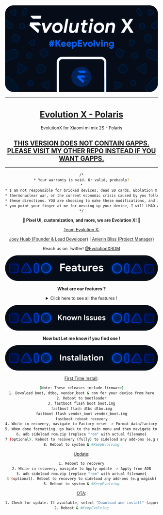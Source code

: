 ![banner](assets/banner_up.png)

---

<div align="center">
<u><h1>Evolution X - Polaris</h1></u>
EvolutionX for Xiaomi mi mix 2S  - Polaris

<h2><u>THIS VERSION DOES NOT CONTAIN GAPPS. PLEASE VISIT MY OTHER REPO INSTEAD IF YOU WANT GAPPS.</u></h2>

---

```bash
/*
* Your warranty is void. Or valid, probably?
*
* I am not responsible for bricked devices, dead SD cards, Ebolation X,
* thermonuclear war, or the current economic crisis caused by you following
* these directions. YOU are choosing to make these modifications, and if
* you point your finger at me for messing up your device, I will LMAO at you.
*/
```

<B>📱 Pixel UI, customization, and more, we are Evolution X! 🎨</B>

<u>Team Evolution X:</u>

[Joey Huab (Founder & Lead Developer)](https://twitter.com/joeyhuab) | 
[Anierin Bliss (Project Manager)](https://twitter.com/anierinbliss)

Reach us on Twitter! [@EvolutionXROM](https://twitter.com/EvolutionXROM)

![features banner](assets/features.png)

<B> What are our features ?</B>

<details>
  <summary>Click here to see all the features !</summary>

### Theming Settings

<ul>
  <li>Style</li>
  <li>Color Source</li>
  <li>Accent Color</li>
  <li>Accent Background</li>
  <li>Background Color</li>
  <li>Luminance</li>
  <li>Chroma</li>
  <li>Tint Background</li>
</ul>

### Custom Themes

<ul>
  <li>Black</li>
  <li>Clear</li>
  <li>Vivid</li>
  <li>Paint In The Snow</li>
  <li>Espresso</li>
</ul>

### Dark Theme Schedules

### Lock screen Clock Fonts

<ul>
  <li>16 Fonts</li>
</ul>

### Headline/Body Fonts

<ul>
  <li>53 Fonts</li>
</ul>

### SB Icon Packs

<ul>
  <li>10 Styles</li>
</ul>

### SB Signal Icon Packs

<ul>
  <li>14 Styles</li>
</ul>

### SB WiFi Icon Packs

<ul>
  <li>10 Styles</li>
</ul>

### System Icon Shape Packs

<ul>
  <li>16 Styles</li>
</ul>

### 3 Button Navbar Styles

<ul>
  <li>10 Styles</li>
</ul>

### Status bar

<ul>
  <li>Status Bar Lyrics</li>
  <li>Clock Styles (Right, Center, Left)</li>
  <li>Clock & Date Configs (Auto Hide, Hide Duration, Show Duration, Seconds, AM/PM, Font Size, Date Position/Case/Format)</li>
  <li>SB Logo Pack (20 Styles, Right/Left)</li>
  <li>Network Traffic Indicators</li>
  <li>Battery Icon Styles (19 Styles)</li>
  <li>Battery Percent (Hidden, Inside Icon, Next To Icon)</li>
  <li>Battery Bar (Thickness, Alignment, Blend Colors, Reverse Direction, Colors, Animation)</li>
  <li>System SB UI Tuner</li>
  <li>Data Disabled Icon (On/Off)</li>
  <li>Old Style Mobile Data</li>
  <li>4G Instead Of LTE</li>
  <li>Roaming Indicator</li>
  <li>WiFi Type Icon</li>
  <li>Colored Icons</li>
  <li>Notification Count</li>
  <li>Bluetooth Battery Status</li>
  <li>Mic/Camera Privacy Indicator</li>
  <li>Location Privacy Indicator</li>
  <li>Media Projection Privacy Indicator</li>
</ul>

### Notifications

<ul>
  <li>ReTicker</li>
  <li>App Colored Background For Reticker</li>
  <li>Heads Up (Time Out, Importance Threshold, Less Boring, Stoplist/BlockList)</li>
  <li>Force Expand Notifications</li>
  <li>Notification Sound If Active</li>
  <li>Kill App Button</li>
  <li>Blink Flashlight For Incoming Call (When Ringing, When Silent, When Entirely Silent, Always)</li>
  <li>Blink Flashlight For Notifications</li>
  <li>In-Call-Vibrations (Connect, Waiting, Disconnect)</li>
</ul>

### Quick Settings

<ul>
  <li>Clock</li>
  <li>Clock Font Size</li>
  <li>Date</li>
  <li>Battery Style (15 Styles)</li>
  <li>Battery Percent Location (Hidden, Inside Icon, Next To Icon)</li>
  <li>Battery Estimates</li>
  <li>Secure QS Tiles Requires Unlocking</li>
  <li>Quick QS Pulldown (Disabled, Right, Left, Always)</li>
  <li>Brightness Slider (Never, Expanded, Always)</li>
  <li>Brightness Slider Position (Top, Bottom)</li>
  <li>Auto Brightness Icon</li>
  <li>Hide Labels</li>
  <li>Label Text Size</li>
  <li>Smart Pulldown</li>
  <li>Vertical Layout</li>
  <li>Columns In Portrait (2-5)</li>
  <li>Columns In Landscape (2-6)</li>
  <li>QS Tile Animation Style (3 Styles)</li>
  <li>QS Tile Animation Durations (3 Speeds)</li>
  <li>QS Tile Animation Interpolator (8 Styles)</li>
  <li>Vibration On Touch</li>
  <li>Vibration On Touch Duration</li>
  <li>QS Footer Warnings</li>
  <li>Show Data Usage</li>
  <li>User Account Icon</li>
  <li>Edit Icon</li>
  <li>Power Menu Shortcut</li>
  <li>Running Services Shortcut</li>
  <li>Settings Shortcut</li>
  <li>Clear All Button (10 Styles, 5 Backgrounds)</li>
</ul>

### Power Menu

<ul>
  <li>System Settings (Hold PWR Assistant + Hold Duration)</li>
  <li>Disable Power Menu On LS</li>
  <li>Power</li>
  <li>Restart</li>
  <li>Advanced Reboot Options</li>
  <li>Screenshot</li>
  <li>On-The-Go Mode</li>
  <li>Settings</li>
  <li>Lock Down</li>
  <li>Emergency</li>
  <li>Device Controls</li>
  <li>Users</li>
  <li>Logout</li>
  <li>Bug Report</li>
</ul>

### Gestures

<ul>
  <li>System Settings</li>
  <li>Quick Tap</li>
  <li>Volume Button Playback Control</li>
  <li>Swipe To Screenshot</li>
  <li>Brightness Control</li>
  <li>PWR Button Torch</li>
  <li>Double Tap To Sleep Status Bar</li>
  <li>Double Tap To Sleep Lock screen</li>
  <li>AOSP Gestures</li>
  <li>Pill Length</li>
  <li>Pill Radius</li>
  <li>Hide IME Button Space</li>
  <li>Back Gesture Animation</li>
</ul>

### Lock screen

<ul>
  <li>Edge Light</li>
  <li>Always On Fingerprint</li>
  <li>UDFPS Icon Picker (55 Styles)</li>
  <li>UDFPS Animation Picker (38 Styles)</li>
  <li>Lock screen Charging Info</li>
  <li>Hide Status Bar</li>
  <li>Hide QS During Secure Lock screen</li>
  <li>Media Cover Art (5 Filters)</li>
  <li>Ripple Effect</li>
  <li>Fingerprint Authentication Vibration</li>
  <li>Fingerprint Error Vibration</li>
</ul>

### Buttons

<ul>
  <li>Navigation Bar</li>
  <li>Compact Layout</li>
  <li>Invert Layout</li>
  <li>Show Vol Panel On Left</li>
  <li>Per App Vol Control</li>
  <li>On-Screen NavBar</li>
  <li>Reorient Volume</li>
  <li>Volume Rocker Wake</li>
  <li>Keyboard Cursor Control</li>
  <li>Alert Slider Notifications</li>
  <li>Alert Slider Pulse</li>
  <li>Block Alert Slider In Pocket Mode</li>
  <li>Click To Partial Screenshot</li>
</ul>

### Animations

<ul>
  <li>Screen Off Animation (3 Styles)</li>
  <li>Power Menu Animations (11 Styles)</li>
  <li>Android P Animation Style</li>
</ul>

### Miscellaneous

<ul>
  <li>AOD Display Schedule</li>
  <li>Google Services</li>
  <li>Parallel Space</li>
  <li>Game Space</li>
  <li>Smart Pixels</li>
  <li>App Lock</li>
  <li>Launch Music App On Headset Connection</li>
  <li>Unlimited Photos Storage</li>
  <li>Unlock Higher FPS In Games</li>
  <li>Netflix Spoof</li>
  <li>Pulse Music Visualizer (Navbar, LS, Ambient)</li>
  <li>Volume Panel Timeout</li>
  <li>Jitter Test</li>
  <li>Ignore Secure Window Flags</li>
  <li>Show CPU Info</li>
  <li>Toast App Icon</li>
  <li>Sensor Block Per Package</li>
  <li>Wakelock Blocker</li>
  <li>Alarm Blocker</li>
  <li>Default USB Configuration</li>
  <li>Radio Info</li>
</ul>

### Evolution X Launcher

<ul>
  <li>Icon Packs</li>
  <li>Notification Dots</li>
  <li>Icon Size</li>
  <li>Icon Font Size</li>
  <li>Max Lines For App Label</li>
  <li>Lock Layout</li>
  <li>Add App Icons To Home</li>
  <li>Dark Status Bar

</details>

![issues](assets/known_issues.png)

<B>Now but Let me know if you find one !</B>

![installation](assets/installation.png)


<u>First Time Install</u>:
```bash
(Note: These releases include firmware)
1. Download boot, dtbo, vendor_boot & rom for your device from here
2. Reboot to bootloader
3. fastboot flash boot boot.img
fastboot flash dtbo dtbo.img
fastboot flash vendor_boot vendor_boot.img
fastboot reboot recovery
4. While in recovery, navigate to Factory reset -> Format data/factory reset and confirm to format the device.
5. When done formatting, go back to the main menu and then navigate to Apply update -> Apply from ADB
6. adb sideload rom.zip (replace "rom" with actual filename)
7 (optional). Reboot to recovery (fully) to sideload any add-ons (e.g magisk)
8. Reboot to system & #KeepEvolving
```

<u>Update</u>:
```bash
1. Reboot to recovery
2. While in recovery, navigate to Apply update -> Apply from ADB
3. adb sideload rom.zip (replace "rom" with actual filename)
4 (optional). Reboot to recovery to sideload any add-ons (e.g magisk)
5. Reboot to system & #KeepEvolving
```

<u>OTA</u>:
```bash
1. Check for update. If available, select "Download and install" (approx 10-15 min)
2. Reboot & #KeepEvolving
```
